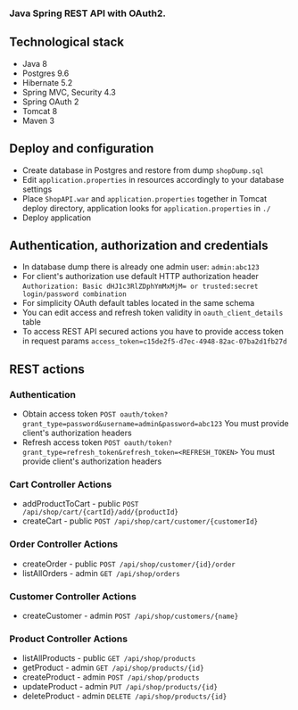 
### Java Spring REST API with OAuth2.

## Technological stack
- Java 8
- Postgres 9.6
- Hibernate 5.2
- Spring MVC, Security 4.3
- Spring OAuth 2
- Tomcat 8
- Maven 3

## Deploy and configuration
- Create database in Postgres and restore from dump `shopDump.sql`
- Edit `application.properties` in resources accordingly to your database settings
- Place `ShopAPI.war` and `application.properties` together in Tomcat deploy directory,
application looks for `application.properties` in `./`
- Deploy application

## Authentication, authorization and credentials
 - In database dump there is already one admin user: `admin:abc123`
 - For client's authorization use default HTTP authorization header `Authorization: Basic dHJ1c3RlZDphYmMxMjM=
 or trusted:secret login/password combination` 
 - For simplicity OAuth default tables located in the same schema
 - You can edit access and refresh token validity in `oauth_client_details` table
 - To access REST API secured actions you have to provide access token in request params
 ``access_token=c15de2f5-d7ec-4948-82ac-07ba2d1fb27d``

## REST actions

### Authentication

- Obtain access token
``POST oauth/token?grant_type=password&username=admin&password=abc123``
You must provide client's authorization headers
- Refresh access token
``POST oauth/token?grant_type=refresh_token&refresh_token=<REFRESH_TOKEN>``
You must provide client's authorization headers

### Cart Controller Actions

- addProductToCart - public
``POST /api/shop/cart/{cartId}/add/{productId}``
- createCart - public 
``POST /api/shop/cart/customer/{customerId}``

### Order Controller Actions

- createOrder - public
``POST /api/shop/customer/{id}/order``
- listAllOrders - admin
``GET /api/shop/orders``

### Customer Controller Actions

- createCustomer - admin
``POST /api/shop/customers/{name}``

### Product Controller Actions

- listAllProducts - public
``GET /api/shop/products``
- getProduct - admin
``GET /api/shop/products/{id}``
- createProduct - admin
``POST /api/shop/products``
- updateProduct - admin
``PUT /api/shop/products/{id}``
- deleteProduct - admin
``DELETE /api/shop/products/{id}``

 
